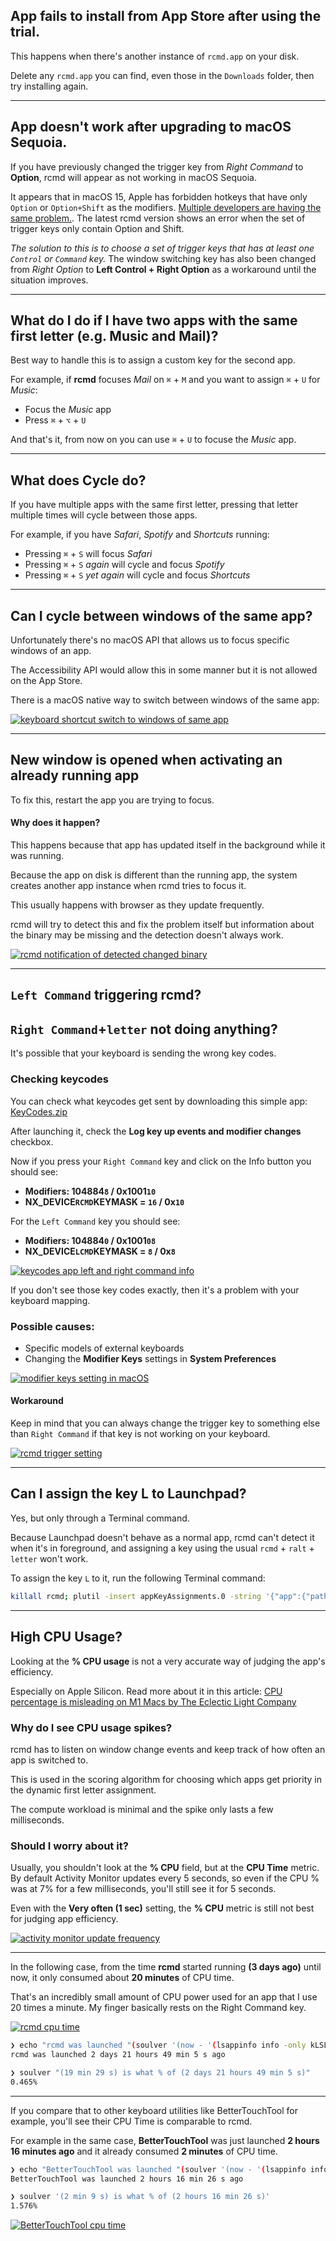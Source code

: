 ## App fails to install from App Store after using the trial.

This happens when there's another instance of `rcmd.app` on your disk.

Delete any `rcmd.app` you can find, even those in the `Downloads` folder, then try installing again.

----

## App doesn't work after upgrading to macOS Sequoia.

If you have previously changed the trigger key from *Right Command* to **Option**, rcmd will appear as not working in macOS Sequoia.

It appears that in macOS 15, Apple has forbidden hotkeys that have only `Option` or `Option+Shift` as the modifiers. [Multiple developers are having the same problem.](https://github.com/sindresorhus/KeyboardShortcuts/issues/176). The latest rcmd version shows an error when the set of trigger keys only contain Option and Shift.

*The solution to this is to choose a set of trigger keys that has at least one `Control` or `Command` key.* The window switching key has also been changed from *Right Option* to **Left Control + Right Option** as a workaround until the situation improves.

----

## What do I do if I have two apps with the same first letter (e.g. Music and Mail)?

Best way to handle this is to assign a custom key for the second app.

For example, if **rcmd** focuses *Mail* on `⌘` + `M` and you want to assign `⌘` + `U` for *Music*:

* Focus the *Music* app
* Press `⌘` + `⌥` + `U`

And that's it, from now on you can use `⌘` + `U` to focuse the *Music* app.

----

## What does Cycle do?

If you have multiple apps with the same first letter, pressing that letter multiple times will cycle between those apps.

For example, if you have *Safari*, *Spotify* and *Shortcuts* running:

* Pressing `⌘` + `S` will focus *Safari*
* Pressing `⌘` + `S` *again* will cycle and focus *Spotify*
* Pressing `⌘` + `S` *yet again* will cycle and focus *Shortcuts*

----

## Can I cycle between windows of the same app?

Unfortunately there's no macOS API that allows us to focus specific windows of an app.

The Accessibility API would allow this in some manner but it is not allowed on the App Store.

There is a macOS native way to switch between windows of the same app:

[![keyboard shortcut switch to windows of same app](/static/img/keyboard-shortcut-focus-window.png)](/static/img/keyboard-shortcut-focus-window.png)

----

## New window is opened when activating an already running app

To fix this, restart the app you are trying to focus.

[]()

#### Why does it happen?

This happens because that app has updated itself in the background while it was running.

Because the app on disk is different than the running app, the system creates another app instance when rcmd tries to focus it.

This usually happens with browser as they update frequently.

rcmd will try to detect this and fix the problem itself but information about the binary may be missing and the detection doesn't always work.

[![rcmd notification of detected changed binary](/static/img/rcmd-detect-changed-binary.png)](/static/img/rcmd-detect-changed-binary.png)


----

## `Left Command` triggering rcmd?
## `Right Command`+`letter` not doing anything?

It's possible that your keyboard is sending the wrong key codes.

### Checking keycodes

You can check what keycodes get sent by downloading this simple app: [KeyCodes.zip](https://files.alinpanaitiu.com/KeyCodes.zip)

After launching it, check the **Log key up events and modifier changes** checkbox.

Now if you press your `Right Command` key and click on the Info button you should see:

* **Modifiers: 104884`8` / 0x1001`10`**
* **NX_DEVICE`RCMD`KEYMASK = `16` / 0x`10`**

For the `Left Command` key you should see:

* **Modifiers: 104884`0` / 0x1001`08`**
* **NX_DEVICE`LCMD`KEYMASK = `8` / 0x`8`**

[![keycodes app left and right command info](/static/img/keycodes-rcmd.png)](/static/img/keycodes-rcmd.png)

If you don't see those key codes exactly, then it's a problem with your keyboard mapping.

### Possible causes:

* Specific models of external keyboards
* Changing the **Modifier Keys** settings in **System Preferences**

[![modifier keys setting in macOS](/static/img/modifier-mapping.png)](/static/img/modifier-mapping.png)


#### Workaround

Keep in mind that you can always change the trigger key to something else than `Right Command` if that key is not working on your keyboard.

[![rcmd trigger setting](/static/img/rcmd-trigger-setting.png)](/static/img/rcmd-trigger-setting.png)

----

## Can I assign the key L to Launchpad?

Yes, but only through a Terminal command.

Because Launchpad doesn't behave as a normal app, rcmd can't detect it when it's in foreground, and assigning a key using the usual `rcmd` + `ralt` + `letter` won't work.

To assign the key `L` to it, run the following Terminal command:

```sh
killall rcmd; plutil -insert appKeyAssignments.0 -string '{"app":{"path":"\\/System\\/Applications\\/Launchpad.app","switchCount":0,"originalName":"Launchpad","url":"file:\\/\\/\\/System\\/Applications\\/Launchpad.app\\/","identifier":"com.apple.launchpad.launcher","useCount":0},"key":"l","whenAlreadyFocusedAction":0,"index":0}' ~/Library/Containers/com.lowtechguys.rcmd/Data/Library/Preferences/com.lowtechguys.rcmd.plist; open /Applications/rcmd.app
```

---

## High CPU Usage?

Looking at the **% CPU usage** is not a very accurate way of judging the app's efficiency.

Especially on Apple Silicon. Read more about it in this article: [CPU percentage is misleading on M1 Macs by The Eclectic Light Company](https://eclecticlight.co/2022/02/24/cpu-percentage-is-misleading-on-m1-macs/)


### Why do I see CPU usage spikes?

rcmd has to listen on window change events and keep track of how often an app is switched to.

This is used in the scoring algorithm for choosing which apps get priority in the dynamic first letter assignment.

The compute workload is minimal and the spike only lasts a few milliseconds.

### Should I worry about it?

Usually, you shouldn't look at the **% CPU** field, but at the **CPU Time** metric. By default Activity Monitor updates every 5 seconds, so even if the CPU % was at 7% for a few milliseconds, you'll still see it for 5 seconds.

Even with the **Very often (1 sec)** setting, the **% CPU** metric is still not best for judging app efficiency.

[![activity monitor update frequency](/static/img/activity-monitor-update-frequency.png)](/static/img/activity-monitor-update-frequency.png)

---

In the following case, from the time **rcmd** started running **(3 days ago)** until now, it only consumed about **20 minutes** of CPU time.

That's an incredibly small amount of CPU power used for an app that I use 20 times a minute. My finger basically rests on the Right Command key.

[![rcmd cpu time](/static/img/rcmd-cpu-time.png)](/static/img/rcmd-cpu-time.png)

```sh
❯ echo "rcmd was launched "(soulver '(now - '(lsappinfo info -only kLSLaunchTimeKey rcmd | cut -d= -f2)') as time')" ago"
rcmd was launched 2 days 21 hours 49 min 5 s ago

❯ soulver "(19 min 29 s) is what % of (2 days 21 hours 49 min 5 s)"
0.465%
```

---

If you compare that to other keyboard utilities like BetterTouchTool for example, you'll see their CPU Time is comparable to rcmd.

For example in the same case, **BetterTouchTool** was just launched **2 hours 16 minutes ago** and it already consumed **2 minutes** of CPU time.

```sh
❯ echo "BetterTouchTool was launched "(soulver '(now - '(lsappinfo info -only kLSLaunchTimeKey BetterTouchTool | cut -d= -f2)') as time')" ago"
BetterTouchTool was launched 2 hours 16 min 26 s ago

❯ soulver '(2 min 9 s) is what % of (2 hours 16 min 26 s)'
1.576%
```

[![BetterTouchTool cpu time](/static/img/btt-cpu-time.png)](/static/img/btt-cpu-time.png)
